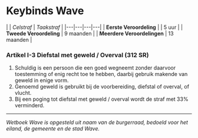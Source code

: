 # Keybinds Wave




|   | *Celstraf*  | *Taakstraf*  |
|---|---|---|---|
|  **Eerste Veroordeling** |   | 5 uur  |
| **Tweede Veroordeling**  | 9 maanden  |
| **Meerdere Veroordelingen**  | 13 maanden  |

### Artikel I-3 Diefstal met geweld / Overval (312 SR)

1. Schuldig is een persoon die een goed wegneemt zonder daarvoor toestemming of enig recht toe te hebben, daarbij gebruik makende van geweld in enige vorm.
2. Genoemd geweld is gebruikt bij de voorbereiding, diefstal of overval, of vlucht.
3. Bij een poging tot diefstal met geweld / overval wordt de straf met 33% verminderd.

---------------------
*Wetboek Wave is opgesteld uit naam van de burgerraad, bedoeld voor het eiland, de gemeente en de stad Wave.*
